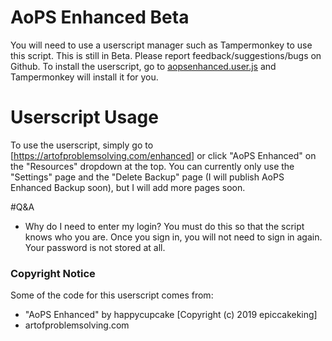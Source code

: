 # AoPS Enhanced Beta
You will need to use a userscript manager such as Tampermonkey to use this script.
This is still in Beta. Please report feedback/suggestions/bugs on Github.
To install the userscript, go to [aopsenhanced.user.js](https://github.com/AksLolCoding/AoPS-Enhanced-Beta/raw/main/aopsenhanced.user.js) and Tampermonkey will install it for you.

# Userscript Usage
To use the userscript, simply go to [https://artofproblemsolving.com/enhanced] or click "AoPS Enhanced" on the "Resources" dropdown at the top.
You can currently only use the "Settings" page and the "Delete Backup" page (I will publish AoPS Enhanced Backup soon), but I will add more pages soon.

#Q&A
- Why do I need to enter my login?
You must do this so that the script knows who you are. Once you sign in, you will not need to sign in again. Your password is not stored at all.

### Copyright Notice
Some of the code for this userscript comes from:
- "AoPS Enhanced" by happycupcake [Copyright (c) 2019 epiccakeking]
- artofproblemsolving.com
